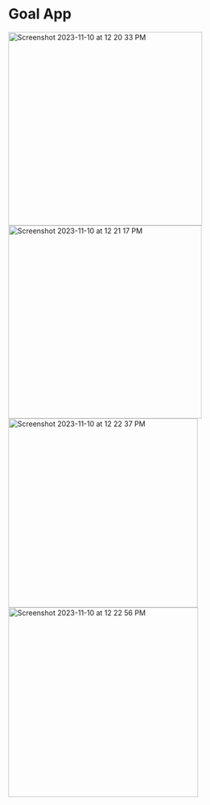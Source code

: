 # Goal App

<img width="385" alt="Screenshot 2023-11-10 at 12 20 33 PM" src="https://github.com/Jaewon0407/Goal-App/assets/73308279/f5791597-bf7e-4ca9-9b94-be4acc8f24fb">

<img width="384" alt="Screenshot 2023-11-10 at 12 21 17 PM" src="https://github.com/Jaewon0407/Goal-App/assets/73308279/732a01c5-791b-4ed4-957d-ab6323e599cd">

<img width="376" alt="Screenshot 2023-11-10 at 12 22 37 PM" src="https://github.com/Jaewon0407/Goal-App/assets/73308279/8cb704a2-f4eb-41f8-8d39-17779843319d">

<img width="377" alt="Screenshot 2023-11-10 at 12 22 56 PM" src="https://github.com/Jaewon0407/Goal-App/assets/73308279/d7cac715-7818-4915-8822-30c0007b4bbb">

